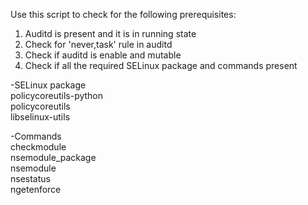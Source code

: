 Use this script to check for the following prerequisites:
  
1. Auditd is present and it is in running state  
2. Check for 'never,task' rule in auditd
3. Check if auditd is enable and mutable  
3. Check if all the required SELinux package and commands present 
      
-SELinux package  
    policycoreutils-python  
    policycoreutils  
    libselinux-utils  
      
-Commands  
    checkmodule  
    nsemodule_package  
    nsemodule  
    nsestatus  
    ngetenforce